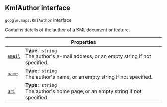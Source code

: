 
<h2 id="KmlAuthor">KmlAuthor interface</h2>
<p>
<code><span itemprop="path">google.maps</span>.<span itemprop="name">KmlAuthor</span></code>
interface
</p>
<p>Contains details of the author of a KML document or feature.</p>
<div class="devsite-table-wrapper"><table class="properties responsive" summary="interface KmlAuthor - Properties">
<thead>
<tr><th colspan="2">Properties</th>
</tr></thead>
<tbody>
<tr id="KmlAuthor.email">
<td itemprop="property"><code><a class="secret-link" href="#KmlAuthor.email"><span>email</span></a></code></td>
<td><div><strong>Type:</strong>&nbsp; <code>string</code></div>
<div class="desc">The author's e-mail address, or an empty string if not specified.</div></td>
</tr>
<tr id="KmlAuthor.name">
<td itemprop="property"><code><a class="secret-link" href="#KmlAuthor.name"><span>name</span></a></code></td>
<td><div><strong>Type:</strong>&nbsp; <code>string</code></div>
<div class="desc">The author's name, or an empty string if not specified.</div></td>
</tr>
<tr id="KmlAuthor.uri">
<td itemprop="property"><code><a class="secret-link" href="#KmlAuthor.uri"><span>uri</span></a></code></td>
<td><div><strong>Type:</strong>&nbsp; <code>string</code></div>
<div class="desc">The author's home page, or an empty string if not specified.</div></td>
</tr>
</tbody>
</table></div>
<script src="replace_links.js"></script>
